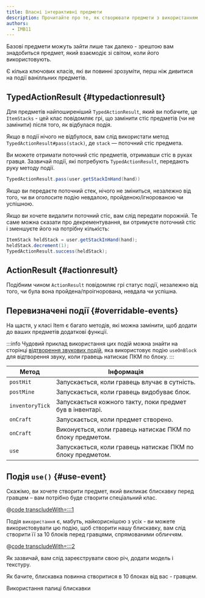 ```yaml
---
title: Власні інтерактивні предмети
description: Прочитайте про те, як створювати предмети з використанням вбудованих ваніллою подій.
authors:
  - IMB11
---
```


Базові предмети можуть зайти лише так далеко - зрештою вам знадобиться предмет, який взаємодіє зі світом, коли його використовують.

Є кілька ключових класів, які ви повинні зрозуміти, перш ніж дивитися на події ванілльних предметів.

## TypedActionResult {#typedactionresult}

Для предметів найпоширеніший `TypedActionResult`, який ви побачите, це `ItemStacks` - цей клас повідомляє грі, що замінити стіс предметів (чи не замінити) після того, як відбулася подія.

Якщо в події нічого не відбулося, вам слід використати метод `TypedActionResult#pass(stack)`, де `stack` — поточний стіс предмета.

Ви можете отримати поточний стіс предметів, отримавши стіс в руках гравця. Зазвичай події, які потребують `TypedActionResult`, передають руку методу події.

```java
TypedActionResult.pass(user.getStackInHand(hand))
```

Якщо ви передаєте поточний стек, нічого не зміниться, незалежно від того, чи ви оголосите подію невдалою, пройденою/ігнорованою чи успішною.

Якщо ви хочете видалити поточний стіс, вам слід передати порожній. Те саме можна сказати про декрементування, ви отримуєте поточний стіс і зменшуєте його на потрібну кількість:

```java
ItemStack heldStack = user.getStackInHand(hand);
heldStack.decrement(1);
TypedActionResult.success(heldStack);
```

## ActionResult {#actionresult}

Подібним чином `ActionResult` повідомляє грі статус події, незалежно від того, чи була вона пройдена/проігнорована, невдала чи успішна.

## Перевизначені події {#overridable-events}

На щастя, у класі Item є багато методів, які можна замінити, щоб додати до ваших предметів додаткові функції.

:::info
Чудовий приклад використання цих подій можна знайти на сторінці [відтворення звукових подій](../sounds/using-sounds), яка використовує подію `useOnBlock` для відтворення звуку, коли гравець натискає ПКМ по блоку.
:::

| Метод           | Інформація                                                                  |
| --------------- | --------------------------------------------------------------------------- |
| `postHit`       | Запускається, коли гравець влучає в сутність.               |
| `postMine`      | Запускається, коли гравець видобуває блок.                  |
| `inventoryTick` | Запускається кожного такту, поки предмет був в інвентарі.   |
| `onCraft`       | Запускається, коли предмет створено.                        |
| `onCraft`       | Виконується, коли гравець натискає ПКМ по блоку предметом.  |
| `use`           | Запускається, коли гравець натискає ПКМ по блоку предметом. |

## Подія `use()` {#use-event}

Скажімо, ви хочете створити предмет, який викликає блискавку перед гравцем – вам потрібно буде створити спеціальний клас.

@[code transcludeWith=:::1](@/reference/1.21.8/src/main/java/com/example/docs/item/custom/LightningStick.java)

Подія `використання` є, мабуть, найкориснішою з усіх - ви можете використовувати цю подію, щоб створити нашу блискавку, вам слід створити її за 10 блоків перед гравцями, спрямованими обличчям.

@[code transcludeWith=:::2](@/reference/1.21.8/src/main/java/com/example/docs/item/custom/LightningStick.java)

Як зазвичай, вам слід зареєструвати свою річ, додати модель і текстуру.

Як бачите, блискавка повинна створитися в 10 блоках від вас - гравцем.

<VideoPlayer src="/assets/develop/items/custom_items_0.webm">Використання палиці блискавки</VideoPlayer>
